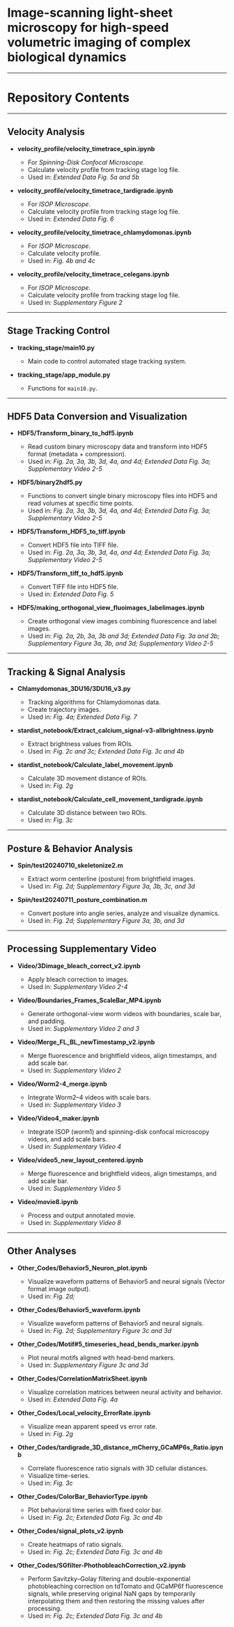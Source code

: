 # Image-scanning light-sheet microscopy for high-speed volumetric imaging of complex biological dynamics

---

# Repository Contents

---

## Velocity Analysis
- **velocity_profile/velocity_timetrace_spin.ipynb**  
  - For *Spinning-Disk Confocal Microscope*.  
  - Calculate velocity profile from tracking stage log file.  
  - Used in: *Extended Data Fig. 5a and 5b*

- **velocity_profile/velocity_timetrace_tardigrade.ipynb**  
  - For *ISOP Microscope*.  
  - Calculate velocity profile from tracking stage log file.  
  - Used in: *Extended Data Fig. 6*

- **velocity_profile/velocity_timetrace_chlamydomonas.ipynb**  
  - For *ISOP Microscope*.  
  - Calculate velocity profile.  
  - Used in: *Fig. 4b and 4c*

- **velocity_profile/velocity_timetrace_celegans.ipynb**  
  - For *ISOP Microscope*.  
  - Calculate velocity profile from tracking stage log file.  
  - Used in: *Supplementary Figure 2*

---

## Stage Tracking Control
- **tracking_stage/main10.py**  
  - Main code to control automated stage tracking system.

- **tracking_stage/app_module.py**  
  - Functions for `main10.py`.

---

## HDF5 Data Conversion and Visualization
- **HDF5/Transform_binary_to_hdf5.ipynb**  
  - Read custom binary microscopy data and transform into HDF5 format (metadata + compression).  
  - Used in: *Fig. 2a, 3a, 3b, 3d, 4a, and 4d; Extended Data Fig. 3a; Supplementary Video 2-5*

- **HDF5/binary2hdf5.py**  
  - Functions to convert single binary microscopy files into HDF5 and read volumes at specific time points.  
  - Used in: *Fig. 2a, 3a, 3b, 3d, 4a, and 4d; Extended Data Fig. 3a; Supplementary Video 2-5*

- **HDF5/Transform_HDF5_to_tiff.ipynb**  
  - Convert HDF5 file into TIFF file.  
  - Used in: *Fig. 2a, 3a, 3b, 3d, 4a, and 4d; Extended Data Fig. 3a; Supplementary Video 2-5*

- **HDF5/Transform_tiff_to_hdf5.ipynb**  
  - Convert TIFF file into HDF5 file.  
  - Used in: *Extended Data Fig. 5*

- **HDF5/making_orthogonal_view_fluoimages_labelimages.ipynb**  
  - Create orthogonal view images combining fluorescence and label images.  
  - Used in: *Fig. 2a, 2b, 3a, 3b and 3d; Extended Data Fig. 3a and 3b; Supplementary Figure 3a, 3b, and 3d; Supplementary Video 2-5*

---

## Tracking & Signal Analysis
- **Chlamydomonas_3DU16/3DU16_v3.py**  
  - Tracking algorithms for Chlamydomonas data.  
  - Create trajectory images.  
  - Used in: *Fig. 4a; Extended Data Fig. 7*

- **stardist_notebook/Extract_calcium_signal-v3-allbrightness.ipynb**  
  - Extract brightness values from ROIs.  
  - Used in: *Fig. 2c and 3c; Extended Data Fig. 3c and 4b*

- **stardist_notebook/Calculate_label_movement.ipynb**  
  - Calculate 3D movement distance of ROIs.  
  - Used in: *Fig. 2g*

- **stardist_notebook/Calculate_cell_movement_tardigrade.ipynb**  
  - Calculate 3D distance between two ROIs.  
  - Used in: *Fig. 3c*

---

## Posture & Behavior Analysis
- **Spin/test20240710_skeletonize2.m**  
  - Extract worm centerline (posture) from brightfield images.  
  - Used in: *Fig. 2d; Supplementary Figure 3a, 3b, 3c, and 3d*

- **Spin/test20240711_posture_combination.m**  
  - Convert posture into angle series, analyze and visualize dynamics.  
  - Used in: *Fig. 2d; Supplementary Figure 3a, 3b, and 3d*


---

## Processing Supplementary Video
- **Video/3Dimage_bleach_correct_v2.ipynb**  
  - Apply bleach correction to images.  
  - Used in: *Supplementary Video 2-4*

- **Video/Boundaries_Frames_ScaleBar_MP4.ipynb**  
  - Generate orthogonal-view worm videos with boundaries, scale bar, and padding.  
  - Used in: *Supplementary Video 2 and 3*

- **Video/Merge_FL_BL_newTimestamp_v2.ipynb**  
  - Merge fluorescence and brightfield videos, align timestamps, and add scale bar.  
  - Used in: *Supplementary Video 2*

- **Video/Worm2-4_merge.ipynb**  
  - Integrate Worm2–4 videos with scale bars.  
  - Used in: *Supplementary Video 3*

- **Video/Video4_maker.ipynb**  
  - Integrate ISOP (worm1) and spinning-disk confocal microscopy videos, and add scale bars.  
  - Used in: *Supplementary Video 4*

- **Video/video5_new_layout_centered.ipynb**  
  - Merge fluorescence and brightfield videos, align timestamps, and add scale bar.
  - Used in: *Supplementary Video 5*

- **Video/movie8.ipynb**  
  - Process and output annotated movie.  
  - Used in: *Supplementary Video 8*

---

## Other Analyses
- **Other_Codes/Behavior5_Neuron_plot.ipynb**  
  - Visualize waveform patterns of Behavior5 and neural signals (Vector format image output).  
  - Used in: *Fig. 2d;*

- **Other_Codes/Behavior5_waveform.ipynb**  
  - Visualize waveform patterns of Behavior5 and neural signals.  
  - Used in: *Fig. 2d; Supplementary Figure 3c and 3d*

- **Other_Codes/Motif#5_timeseries_head_bends_marker.ipynb**  
  - Plot neural motifs aligned with head-bend markers.  
  - Used in: *Supplementary Figure 3c and 3d*

- **Other_Codes/CorrelationMatrixSheet.ipynb**  
  - Visualize correlation matrices between neural activity and behavior.  
  - Used in: *Extended Data Fig. 4a*

- **Other_Codes/Local_velocity_ErrorRate.ipynb**  
  - Visualize mean apparent speed vs error rate.  
  - Used in: *Fig. 2g*

- **Other_Codes/tardigrade_3D_distance_mCherry_GCaMP6s_Ratio.ipynb**  
  - Correlate fluorescence ratio signals with 3D cellular distances.  
  - Visualize time-series.  
  - Used in: *Fig. 3c*

- **Other_Codes/ColorBar_BehaviorType.ipynb**  
  - Plot behavioral time series with fixed color bar.  
  - Used in: *Fig. 2c; Extended Data Fig. 3c and 4b*

- **Other_Codes/signal_plots_v2.ipynb**  
  - Create heatmaps of ratio signals.  
  - Used in: *Fig. 2c; Extended Data Fig. 3c and 4b*
 
- **Other_Codes/SGfilter-PhothobleachCorrection_v2.ipynb**  
  - Perform Savitzky–Golay filtering and double-exponential photobleaching correction on tdTomato and GCaMP6f fluorescence signals, while preserving original NaN gaps by temporarily interpolating them and then restoring the missing values after processing.  
  - Used in: *Fig. 2c; Extended Data Fig. 3c and 4b*
